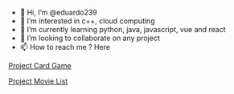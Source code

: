 - 👋 Hi, I’m @eduardo239
- 👀 I’m interested in c++, cloud computing
- 🌱 I’m currently learning python, java, javascript, vue  and react
- 💞️ I’m looking to collaborate on any project
- 📫 How to reach me ? Here


[Project Card Game](https://eduardo239.github.io/card-game/ "Project Card Game")

[Project Movie List](https://movies-iws.vercel.app/ "Project Movie List")

<!---
eduardo239/eduardo239 is a ✨ special ✨ repository because its `README.md` (this file) appears on your GitHub profile.
You can click the Preview link to take a look at your changes.
--->

